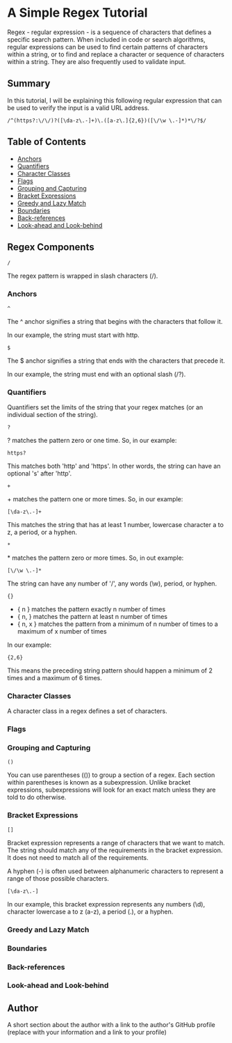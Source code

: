# A Simple Regex Tutorial

Regex - regular expression - is a sequence of characters that defines a specific search pattern. When included in code or search algorithms, regular expressions can be used to find certain patterns of characters within a string, or to find and replace a character or sequence of characters within a string. They are also frequently used to validate input.

## Summary

In this tutorial, I will be explaining this following regular expression that can be used to verify the input is a valid URL address.

```
/^(https?:\/\/)?([\da-z\.-]+)\.([a-z\.]{2,6})([\/\w \.-]*)*\/?$/
```

## Table of Contents

- [Anchors](#anchors)
- [Quantifiers](#quantifiers)
- [Character Classes](#character-classes)
- [Flags](#flags)
- [Grouping and Capturing](#grouping-and-capturing)
- [Bracket Expressions](#bracket-expressions)
- [Greedy and Lazy Match](#greedy-and-lazy-match)
- [Boundaries](#boundaries)
- [Back-references](#back-references)
- [Look-ahead and Look-behind](#look-ahead-and-look-behind)

## Regex Components

```
/
```

The regex pattern is wrapped in slash characters (/).

### Anchors

```
^
```

The ^ anchor signifies a string that begins with the characters that follow it.

In our example, the string must start with http.

```
$
```

The $ anchor signifies a string that ends with the characters that precede it.

In our example, the string must end with an optional slash (\/?).

### Quantifiers

Quantifiers set the limits of the string that your regex matches (or an individual section of the string).

```
?
```

? matches the pattern zero or one time. So, in our example:

```
https?
```

This matches both 'http' and 'https'. In other words, the string can have an optional 's' after 'http'.

```
+
```

\+ matches the pattern one or more times. So, in our example:

```
[\da-z\.-]+
```

This matches the string that has at least 1 number, lowercase character a to z, a period, or a hyphen.

```
*
```

\* matches the pattern zero or more times. So, in out example:

```
[\/\w \.-]*
```

The string can have any number of '/', any words (\w), period, or hyphen.

```
{}
```

- { n } matches the pattern exactly n number of times
- { n, } matches the pattern at least n number of times
- { n, x } matches the pattern from a minimum of n number of times to a maximum of x number of times

In our example:

```
{2,6}
```

This means the preceding string pattern should happen a minimum of 2 times and a maximum of 6 times.

### Character Classes

A character class in a regex defines a set of characters.

### Flags

### Grouping and Capturing

```
()
```

You can use parentheses (()) to group a section of a regex. Each section within parentheses is known as a subexpression. Unlike bracket expressions, subexpressions will look for an exact match unless they are told to do otherwise.

### Bracket Expressions

```
[]
```

Bracket expression represents a range of characters that we want to match. The string should match any of the requirements in the bracket expression. It does not need to match all of the requirements.

A hyphen (-) is often used between alphanumeric characters to represent a range of those possible characters.

```
[\da-z\.-]
```

In our example, this bracket expression represents any numbers (\d), character lowercase a to z (a-z), a period (\.), or a hyphen.

### Greedy and Lazy Match

### Boundaries

### Back-references

### Look-ahead and Look-behind

## Author

A short section about the author with a link to the author's GitHub profile (replace with your information and a link to your profile)

